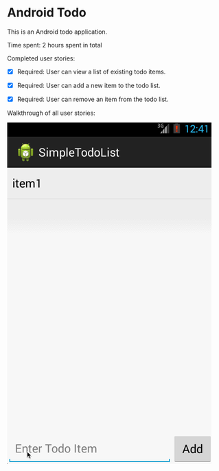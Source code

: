 Android Todo
============
This is an Android todo application.


Time spent: 2 hours spent in total


Completed user stories:

 * [x] Required: User can view a list of existing todo items.
 * [x] Required: User can add a new item to the todo list.
 * [x] Required: User can remove an item from the todo list.

 
Walkthrough of all user stories:

![Video Walkthrough](todo.gif)






